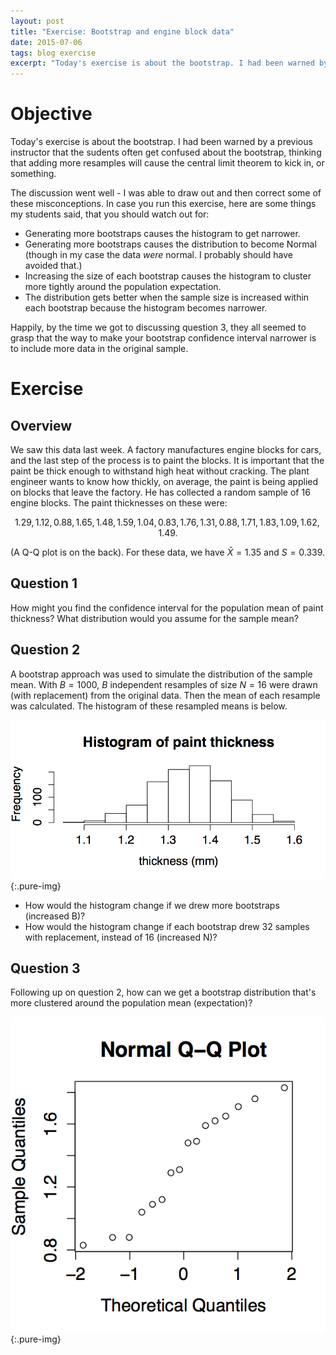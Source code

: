 ```yaml
---
layout: post
title: "Exercise: Bootstrap and engine block data"
date: 2015-07-06
tags: blog exercise
excerpt: "Today's exercise is about the bootstrap. I had been warned by a previous instructor that the sudents often get confused about the bootstrap, thinking that adding more resamples will cause the central limit theorem to kick in, or something."
---
```


# Objective
Today's exercise is about the bootstrap. I had been warned by a previous instructor that the sudents often get confused about the bootstrap, thinking that adding more resamples will cause the central limit theorem to kick in, or something.

The discussion went well - I was able to draw out and then correct some of these misconceptions. In case you run this exercise, here are some things my students said, that you should watch out for:

 - Generating more bootstraps causes the histogram to get narrower.
 - Generating more bootstraps causes the distribution to become Normal (though in my case the data *were* normal. I probably should have avoided that.)
 - Increasing the size of each bootstrap causes the histogram to cluster more tightly around the population expectation.
 - The distribution gets better when the sample size is increased within each bootstrap because the histogram becomes narrower.

Happily, by the time we got to discussing question 3, they all seemed to grasp that the way to make your bootstrap confidence interval narrower is to include more data in the original sample.

# Exercise

## Overview
We saw this data last week. A factory manufactures engine blocks for cars, and the last step of the process is to paint the blocks. It is important that the paint be thick enough to withstand high heat without cracking. The plant engineer wants to know how thickly, on average, the paint is being applied on blocks that leave the factory. He has collected a random sample of 16 engine blocks. The paint thicknesses on these were:

$$1.29, 1.12, 0.88, 1.65, 1.48, 1.59, 1.04, 0.83, 1.76, 1.31, 0.88, 1.71, 1.83, 1.09, 1.62, 1.49.$$

(A Q-Q plot is on the back). For these data, we have ${\bar X} = 1.35$ and $S = 0.339$.

## Question 1
How might you find the confidence interval for the population mean of paint thickness? What distribution would you assume for the sample mean?


## Question 2
A bootstrap approach was used to simulate the distribution of the sample mean. With $B=1000$, $B$ independent resamples of size $N=16$ were drawn (with replacement) from the original data. Then the mean of each resample was calculated. The histogram of these resampled means is below.

![Histogram of paint thickness resamples](/images/2015/7/6/hist.png){:.pure-img}

- How would the histogram change if we drew more bootstraps (increased B)?
- How would the histogram change if each bootstrap drew 32 samples with replacement, instead of 16 (increased N)?

## Question 3
Following up on question 2, how can we get a bootstrap distribution that's more clustered around the population mean (expectation)?


![QQ plot for the engine block data](/images/2015/7/6/qqnorm.png){:.pure-img}